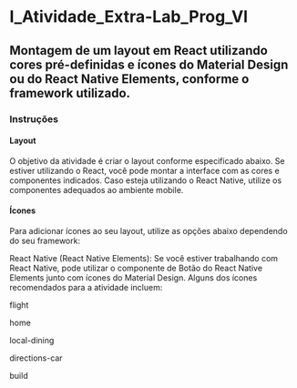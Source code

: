 # I_Atividade_Extra-Lab_Prog_VI

## Montagem de um layout em React utilizando cores pré-definidas e ícones do Material Design ou do React Native Elements, conforme o framework utilizado.

### Instruções

#### Layout
O objetivo da atividade é criar o layout conforme especificado abaixo. Se estiver utilizando o React, você pode montar a interface com as cores e componentes indicados. Caso esteja utilizando o React Native, utilize os componentes adequados ao ambiente mobile.

#### Ícones
Para adicionar ícones ao seu layout, utilize as opções abaixo dependendo do seu framework:

React Native (React Native Elements): Se você estiver trabalhando com React Native, pode utilizar o componente de Botão do React Native Elements junto com ícones do Material Design. Alguns dos ícones recomendados para a atividade incluem:

flight

home

local-dining

directions-car

build
